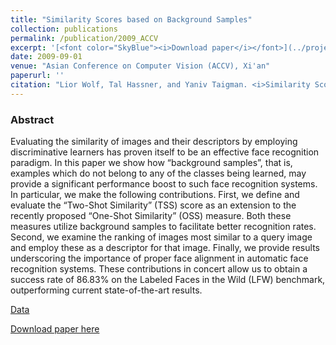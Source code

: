 ```yaml
---
title: "Similarity Scores based on Background Samples"
collection: publications
permalink: /publication/2009_ACCV
excerpt: '[<font color="SkyBlue"><i>Download paper</i></font>](../projects/bgoss/ACCV09WolfHassnerTaigman.pdf) '
date: 2009-09-01
venue: "Asian Conference on Computer Vision (ACCV), Xi'an"
paperurl: ''
citation: "Lior Wolf, Tal Hassner, and Yaniv Taigman. <i>Similarity Scores based on Background Samples.</i> Asian Conference on Computer Vision (ACCV), Xi'an, 2009."
---
```


### Abstract
Evaluating the similarity of images and their descriptors by employing discriminative learners has proven itself to be an effective face recognition paradigm. In this paper we show how “background samples”, that is, examples which do not belong to any of the classes being learned, may provide a significant performance boost to such face recognition systems. In particular, we make the following contributions. First, we define and evaluate the “Two-Shot Similarity” (TSS) score as an extension to the recently proposed “One-Shot Similarity” (OSS) measure. Both these measures utilize background samples to facilitate better recognition rates. Second, we examine the ranking of images most similar to a query image and employ these as a descriptor for that image. Finally, we provide results underscoring the importance of proper face alignment in automatic face recognition systems. These contributions in concert allow us to obtain a success rate of 86.83% on the Labeled Faces in the Wild (LFW) benchmark, outperforming current state-of-the-art results. 

[Data](../projects/lfwa/index.html)

[Download paper here](../projects/bgoss/ACCV09WolfHassnerTaigman.pdf)
